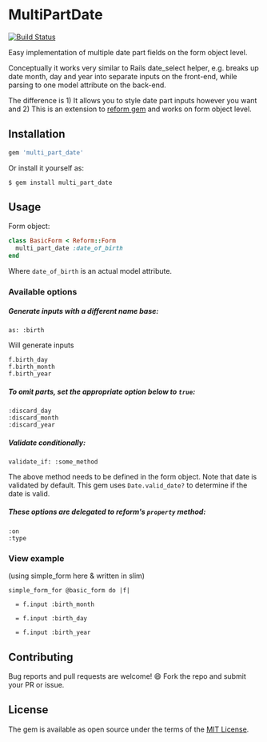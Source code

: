 # MultiPartDate
[![Build Status](https://semaphoreci.com/api/v1/policygenius/multi_part_date/branches/master/badge.svg)](https://semaphoreci.com/policygenius/multi_part_date)

Easy implementation of multiple date part fields on the form object level.

Conceptually it works very similar to Rails date_select helper, e.g. breaks up date month, day and year into separate inputs on the front-end, while parsing to one model attribute on the back-end.

The difference is 1) It allows you to style date part inputs however you want and 2) This is an extension to [reform gem](https://github.com/apotonick/reform) and works on form object level.

## Installation

```ruby
gem 'multi_part_date'
```

Or install it yourself as:

    $ gem install multi_part_date

## Usage

Form object:

```ruby
class BasicForm < Reform::Form
  multi_part_date :date_of_birth
end
```

Where `date_of_birth` is an actual model attribute.

### Available options

##### Generate inputs with a different name base:

```
as: :birth
```

Will generate inputs

```
f.birth_day
f.birth_month
f.birth_year
```



##### To omit parts, set the appropriate option below to `true`:

```
:discard_day
:discard_month
:discard_year
```

##### Validate conditionally:

```
validate_if: :some_method
```

The above method needs to be defined in the form object.
Note that date is validated by default.
This gem uses `Date.valid_date?` to determine if the date is valid.

##### These options are delegated to reform's `property` method:

```
:on
:type
```

### View example
(using simple_form here & written in slim)

```slim
simple_form_for @basic_form do |f|

  = f.input :birth_month

  = f.input :birth_day

  = f.input :birth_year
```

## Contributing

Bug reports and pull requests are welcome! :smile: Fork the repo and submit your PR or issue.

## License

The gem is available as open source under the terms of the [MIT License](http://opensource.org/licenses/MIT).
